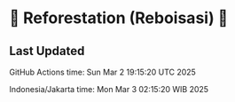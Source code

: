 
# 🌳 Reforestation (Reboisasi) 🌲

## Last Updated

GitHub Actions time: Sun Mar  2 19:15:20 UTC 2025

Indonesia/Jakarta time: Mon Mar  3 02:15:20 WIB 2025
